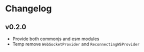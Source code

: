 # Changelog

## v0.2.0

- Provide both commonjs and esm modules
- Temp remove `WebSocketProvider` and `ReconnectingWSProvider`